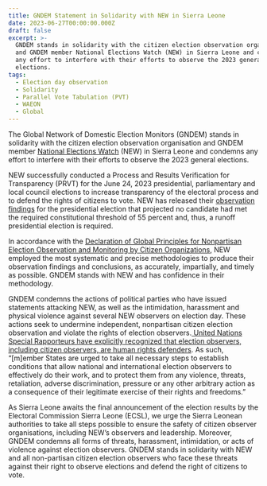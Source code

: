 ```yaml
---
title: GNDEM Statement in Solidarity with NEW in Sierra Leone
date: 2023-06-27T00:00:00.000Z
draft: false
excerpt: >-
  GNDEM stands in solidarity with the citizen election observation organisation
  and GNDEM member National Elections Watch (NEW) in Sierra Leone and condemns
  any effort to interfere with their efforts to observe the 2023 general
  elections.
tags:
  - Election day observation
  - Solidarity
  - Parallel Vote Tabulation (PVT)
  - WAEON
  - Global
---
```


The Global Network of Domestic Election Monitors (GNDEM) stands in solidarity with the citizen election observation organisation and GNDEM member [National Elections Watch](https://nationalelectionwatchsl.org/) (NEW) in Sierra Leone and condemns any effort to interfere with their efforts to observe the 2023 general elections.

NEW successfully conducted a Process and Results Verification for Transparency (PRVT) for the June 24, 2023 presidential, parliamentary and local council elections to increase transparency of the electoral process and to defend the rights of citizens to vote. NEW has released their [observation findings](https://nationalelectionwatchsl.org/wp-content/uploads/2023/06/27-June-NEW-PRVT-UPDATE-Partial-election-results-released-by-the-ECSL-26-June-2023-NEW-FINAL.pdf) for the presidential election that projected no candidate had met the required constitutional threshold of 55 percent and, thus, a runoff presidential election is required. 

In accordance with the [Declaration of Global Principles for Nonpartisan Election Observation and Monitoring by Citizen Organizations](https://gndem.org/declaration-of-global-principles/), NEW employed the most systematic and precise methodologies to produce their observation findings and conclusions, as accurately, impartially, and timely as possible. GNDEM stands with NEW and has confidence in their methodology. 

GNDEM condemns the actions of political parties who have issued statements attacking NEW, as well as the intimidation, harassment and physical violence against several NEW observers on election day. These actions seek to undermine independent, nonpartisan citizen election observation and violate the rights of election observers.[ United Nations Special Rapporteurs have explicitly recognized that election observers, including citizen observers, are human rights defenders](https://srdefenders.org/information/the-situation-of-election-observers-as-human-rights-defenders%EF%BF%BC/). As such, “\[m]ember States are urged to take all necessary steps to establish conditions that allow national and international election observers to effectively do their work, and to protect them from any violence, threats, retaliation, adverse discrimination, pressure or any other arbitrary action as a consequence of their legitimate exercise of their rights and freedoms.”

As Sierra Leone awaits the final announcement of the election results by the Electoral Commission Sierra Leone (ECSL), we urge the Sierra Leonean authorities to take all steps possible to ensure the safety of citizen observer organisations, including NEW’s observers and leadership. Moreover, GNDEM condemns all forms of threats, harassment, intimidation, or acts of violence against election observers. GNDEM stands in solidarity with NEW and all non-partisan citizen election observers who face these threats against their right to observe elections and defend the right of citizens to vote.
